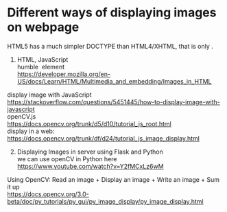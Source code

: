 # Different ways of displaying images on webpage

HTML5 has a much simpler DOCTYPE than HTML4/XHTML, that is only <!DOCTYPE html>.    

1. HTML, JavaScript  
humble <img> element  
https://developer.mozilla.org/en-US/docs/Learn/HTML/Multimedia_and_embedding/Images_in_HTML   

display image with JavaScript  
https://stackoverflow.com/questions/5451445/how-to-display-image-with-javascript  
openCV.js  
https://docs.opencv.org/trunk/d5/d10/tutorial_js_root.html  
display in a web: https://docs.opencv.org/trunk/df/d24/tutorial_js_image_display.html  


2. Displaying Images in server using Flask and Python    
we can use openCV in Python here  
https://www.youtube.com/watch?v=Y2fMCxLz6wM  

Using OpenCV: Read an image + Display an image + Write an image + Sum it up  
https://docs.opencv.org/3.0-beta/doc/py_tutorials/py_gui/py_image_display/py_image_display.html  

